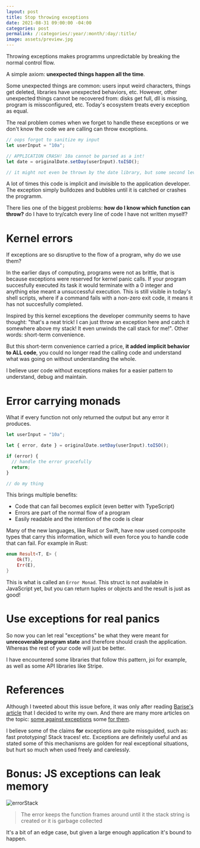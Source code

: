 ```yaml
---
layout: post
title: Stop throwing exceptions
date: 2021-08-31 09:00:00 -04:00
categories: post
permalink: /:categories/:year/:month/:day/:title/
image: assets/preview.jpg
---
```


Throwing exceptions makes programms unpredictable by breaking the normal control flow.

A simple axiom: **unexpected things happen all the time**.

Some unexpected things are common: users input weird characters, things get deleted, libraries have unexpected behaviors, etc. However, other unexpected things cannot be recovered from: disks get full, dll is missing, program is missconfigured, etc. Today's ecosystem treats every exception as equal.

The real problem comes when we forget to handle these exceptions or we don't know the code we are calling can throw exceptions.

```js
// oops forgot to sanitize my input
let userInput = "10a";

// APPLICATION CRASH! 10a cannot be parsed as a int!
let date = originalDate.setDay(userInput).toISO();

// it might not even be thrown by the date library, but some second level dependency...
```

A lot of times this code is implicit and invisible to the application developer. The exception simply bulldozes and bubbles until it is catched or crashes the programm.

There lies one of the biggest problems: **how do I know which function can throw?** do I have to try/catch every line of code I have not written myself?

# Kernel errors

If exceptions are so disruptive to the flow of a program, why do we use them?

In the earlier days of computing, programs were not as brittle, that is because exceptions were reserved for kernel panic calls. If your program succesfully executed its task it would terminate with a 0 integer and anything else meant a unsuccessful execution. This is still visible in today's shell scripts, where if a command fails with a non-zero exit code, it means it has not succesfully completed.

Inspired by this kernel exceptions the developer community seems to have thought: "that's a neat trick! I can just throw an exception here and catch it somewhere above my stack! It even unwinds the call stack for me!". Other words: short-term convenience.

But this short-term convenience carried a price, **it added implicit behavior to ALL code**, you could no longer read the calling code and understand what was going on without understanding the whole.

I believe user code without exceptions makes for a easier pattern to understand, debug and maintain.

# Error carrying monads

What if every function not only returned the output but any error it produces.

```ts
let userInput = "10a";

let { error, date } = originalDate.setDay(userInput).toISO();

if (error) {
  // handle the error gracefully
  return;
}

// do my thing
```

This brings multiple benefits:

- Code that can fail becomes explicit (even better with TypeScript)
- Errors are part of the normal flow of a program
- Easily readable and the intention of the code is clear

Many of the new languages, like Rust or Swift, have now used composite types that carry this information, which will even force you to handle code that can fail. For example in Rust:

```rust
enum Result<T, E> {
    Ok(T),
    Err(E),
}
```

This is what is called an `Error Monad`. This struct is not available in JavaScript yet, but you can return tuples or objects and the result is just as good!

# Use exceptions for real panics

So now you can let real "exceptions" be what they were meant for **unrecoverable program state** and therefore should crash the application. Whereas the rest of your code will just be better.

I have encountered some libraries that follow this pattern, joi for example, as well as some API libraries like Stripe.

# References

Although I tweeted about this issue before, it was only after reading [Barise's article](https://humanlytyped.hashnode.dev/away-from-exceptions-errors-as-values) that I decided to write my own. And there are many more articles on the topic: [some against exceptions](https://mattwarren.org/2016/12/20/Why-Exceptions-should-be-Exceptional/) some [for them](https://blog.plan99.net/what-s-wrong-with-exceptions-nothing-cee2ed0616).

I believe some of the claims **for** exceptions are quite missguided, such as: fast prototyping! Stack traces! etc. Exceptions are definitely useful and as stated some of this mechanisms are golden for real exceptional situations, but hurt so much when used freely and carelessly.

# Bonus: JS exceptions can leak memory

![errorStack]({{site.url}}/assets/errorStack.png "errorStack")

> The error keeps the function frames around until it the stack string is created or it is garbage collected

It's a bit of an edge case, but given a large enough application it's bound to happen.
